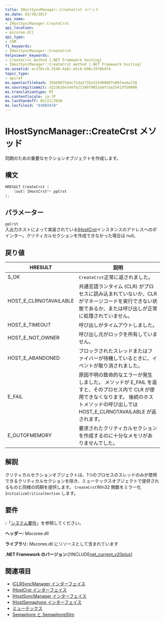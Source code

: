 ```yaml
---
title: IHostSyncManager::CreateCrst メソッド
ms.date: 03/30/2017
api_name:
- IHostSyncManager.CreateCrst
api_location:
- mscoree.dll
api_type:
- COM
f1_keywords:
- IHostSyncManager::CreateCrst
helpviewer_keywords:
- CreateCrst method [.NET Framework hosting]
- IHostSyncManager::CreateCrst method [.NET Framework hosting]
ms.assetid: ac278cc8-2540-4a6c-b5c6-b90c3970b4f4
topic_type:
- apiref
ms.openlocfilehash: 3566907544c72da2735e155d9088fe09fea4a728
ms.sourcegitcommit: d223616e7e6fe2139079052e6fcbe25413fb9900
ms.translationtype: MT
ms.contentlocale: ja-JP
ms.lasthandoff: 05/22/2020
ms.locfileid: "83803478"
---
```

# <a name="ihostsyncmanagercreatecrst-method"></a>IHostSyncManager::CreateCrst メソッド
同期のための重要なセクションオブジェクトを作成します。  
  
## <a name="syntax"></a>構文  
  
```cpp  
HRESULT CreateCrst (  
    [out] IHostCrst** ppCrst  
);  
```  
  
## <a name="parameters"></a>パラメーター  
 `ppCrst`  
 入出力ホストによって実装されている[IHostCrst](ihostcrst-interface.md)インスタンスのアドレスへのポインター。クリティカルセクションを作成できなかった場合は null。  
  
## <a name="return-value"></a>戻り値  
  
|HRESULT|説明|  
|-------------|-----------------|  
|S_OK|`CreateCrst`正常に返されました。|  
|HOST_E_CLRNOTAVAILABLE|共通言語ランタイム (CLR) がプロセスに読み込まれていないか、CLR がマネージコードを実行できない状態であるか、または呼び出しが正常に処理されていません。|  
|HOST_E_TIMEOUT|呼び出しがタイムアウトしました。|  
|HOST_E_NOT_OWNER|呼び出し元がロックを所有していません。|  
|HOST_E_ABANDONED|ブロックされたスレッドまたはファイバーが待機しているときに、イベントが取り消されました。|  
|E_FAIL|原因不明の致命的なエラーが発生しました。 メソッドが E_FAIL を返すと、そのプロセス内で CLR が使用できなくなります。 後続のホストメソッドの呼び出しでは HOST_E_CLRNOTAVAILABLE が返されます。|  
|E_OUTOFMEMORY|要求されたクリティカルセクションを作成するのに十分なメモリがありませんでした。|  
  
## <a name="remarks"></a>解説  
 クリティカルセクションオブジェクトは、1つのプロセスのスレッドのみが使用できるクリティカルセクションを除き、ミューテックスオブジェクトで提供されるものと同様の同期を提供します。 `CreateCrst`Win32 関数をミラー化 `InitializeCriticalSection` します。  
  
## <a name="requirements"></a>要件  
 **:**「[システム要件](../../get-started/system-requirements.md)」を参照してください。  
  
 **ヘッダー:** Mscoree.dll  
  
 **ライブラリ:** Mscoree.dll にリソースとして含まれています  
  
 **.NET Framework のバージョン:**[!INCLUDE[net_current_v20plus](../../../../includes/net-current-v20plus-md.md)]  
  
## <a name="see-also"></a>関連項目

- [ICLRSyncManager インターフェイス](iclrsyncmanager-interface.md)
- [IHostCrst インターフェイス](ihostcrst-interface.md)
- [IHostSyncManager インターフェイス](ihostsyncmanager-interface.md)
- [IHostSemaphore インターフェイス](ihostsemaphore-interface.md)
- [ミューテックス](../../../standard/threading/mutexes.md)
- [Semaphore と SemaphoreSlim](../../../standard/threading/semaphore-and-semaphoreslim.md)
